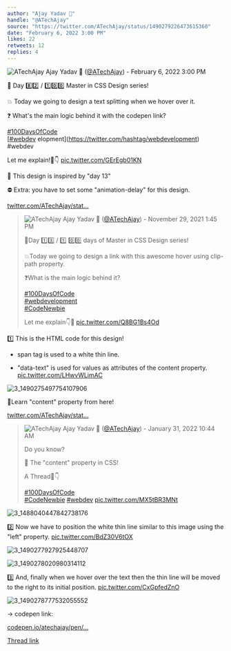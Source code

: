 ```yaml
---
author: "Ajay Yadav 🎯"
handle: "@ATechAjay"
source: "https://twitter.com/ATechAjay/status/1490279226473615360"
date: "February 6, 2022 3:00 PM"
likes: 22
retweets: 12
replies: 4
---
```

![ATechAjay](https://pbs.twimg.com/profile_images/1485567675111981057/mLsrcZdB_normal.jpg)
Ajay Yadav 🎯 ([@ATechAjay](https://twitter.com/ATechAjay)) - February 6, 2022 3:00 PM

💚 Day 8️⃣2️⃣ / 1️⃣0️⃣0️⃣ Master in CSS Design series!

💥 Today we going to design a text splitting when we hover over it.

❓ What's the main logic behind it with the codepen link?

[#100DaysOfCode](https://twitter.com/hashtag/100DaysOfCode)  
[[#webdev](https://twitter.com/hashtag/webdev) elopment](https://twitter.com/hashtag/webdevelopment)  
#webdev 

Let me explain!🧵👇 [pic.twitter.com/GErEgb01KN](https://twitter.com/ATechAjay/status/1490279226473615360/video/1)

📌 This design is inspired by "day 13"

⛔ Extra: you have to set some "animation-delay" for this design.

[twitter.com/ATechAjay/stat…](https://twitter.com/ATechAjay/status/1465255705410039816)

> ![ATechAjay](https://pbs.twimg.com/profile_images/1485567675111981057/mLsrcZdB_normal.jpg)
> Ajay Yadav 🎯 ([@ATechAjay](https://twitter.com/ATechAjay)) - November 29, 2021 1:45 PM
> 
> 
> 💚Day 1️⃣3️⃣ /  1️⃣ 0️⃣0️⃣ days of Master in CSS Design series!
> 
> 💥Today we going to design a link with this awesome hover using clip-path property.
> 
> ❓What is the main logic behind it?
> 
> [#100DaysOfCode](https://twitter.com/hashtag/100DaysOfCode)  
> [#webdevelopment](https://twitter.com/hashtag/webdevelopment)  
> [#CodeNewbie](https://twitter.com/hashtag/CodeNewbie)  
> 
> Let me explain👇🧵 [pic.twitter.com/Q8BG1Bs4Od](https://twitter.com/ATechAjay/status/1465255705410039816/photo/1)

1️⃣ This is the HTML code for this design!

- span tag is used to a white thin line.

- "data-text" is used for values as attributes of the content property. [pic.twitter.com/LHwvWLimAC](https://twitter.com/ATechAjay/status/1490279237101965325/photo/1)

![3_1490275497754107906](https://pbs.twimg.com/media/FK6Fq10aIAIPa91.png)

📌Learn "content" property from here!

[twitter.com/ATechAjay/stat…](https://twitter.com/ATechAjay/status/1488040450334232576)

> ![ATechAjay](https://pbs.twimg.com/profile_images/1485567675111981057/mLsrcZdB_normal.jpg)
> Ajay Yadav 🎯 ([@ATechAjay](https://twitter.com/ATechAjay)) - January 31, 2022 10:44 AM
> 
> 
> Do you know?
> 
> 🤔 The "content" property in CSS!
> 
> A Thread🧵👇
> 
> [#100DaysOfCode](https://twitter.com/hashtag/100DaysOfCode)  
> [#CodeNewbie](https://twitter.com/hashtag/CodeNewbie)  [#webdev](https://twitter.com/hashtag/webdev)  [pic.twitter.com/MX5tBR3MNt](https://twitter.com/ATechAjay/status/1488040450334232576/photo/1)
> 
![3_1488040447842738176](https://pbs.twimg.com/media/FKaU50EUYAAR2Yq.png)

2️⃣ Now we have to position the white thin line similar to this image using the "left" property. [pic.twitter.com/BdZ30V6tOX](https://twitter.com/ATechAjay/status/1490279247449292803/photo/1)

![3_1490277927925448707](https://pbs.twimg.com/media/FK6H4S6aAAMjXyO.png)

![3_1490278020980314112](https://pbs.twimg.com/media/FK6H9tkakAALJw2.jpg)

3️⃣ And, finally when we hover over the text then the thin line will be moved to the right to its initial position. [pic.twitter.com/CxGpfedZnO](https://twitter.com/ATechAjay/status/1490279254051164163/photo/1)

![3_1490278777532055552](https://pbs.twimg.com/media/FK6Ipv8aAAAbhO4.png)

→ codepen link:

[codepen.io/atechajay/pen/…](https://codepen.io/atechajay/pen/wvPoqQY)

[Thread link](https://twitter.com/ATechAjay/status/1490279226473615360)